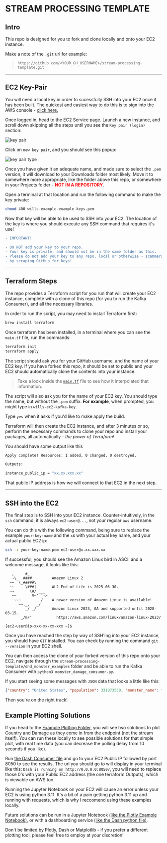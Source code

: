 
# STREAM PROCESSING TEMPLATE

## Intro

This repo is designed for you to fork and clone locally and onto your EC2 instance.

Make a note of the `.git` url for example:

> `https://github.com/<YOUR_GH_USERNAME>/stream-processing-template.git`

___

## EC2 Key-Pair

You will need a local key in order to sucessfully SSH into your EC2 once it has been built. The quickest and easiest way to do this is to sign into the AWS console - [click here.](https://console.aws.amazon.com/console)

Once logged in, head to the EC2 Service page. Launch a new instance, and scroll down skipping all the steps until you see the `Key pair (login)` section:

![key pair](./assets/create_key_pair.png)

Click on `new key pair`, and you should see this popup:

![key pair type](./assets/create_key_2.png)

Once you have given it an adequate name, and made sure to select the `.pem` version, it will download to your Downloads folder most likely. Move it to somewhere more appropriate, like the folder above this repo, or somewhere in your Projects folder - <span style="color:red">**NOT IN A REPOSITORY**</span>.

Open a terminal at that location and run the following command to make the key private:

``` bash
chmod 400 wills-example-example-keys.pem
```

Now that key will be able to be used to SSH into your EC2. The location of the key is where you should execute any SSH command that requires it's use!

```diff
- IMPORTANT!

```

``` diff
- DO NOT add your key to your repo. 
- Your key is private, and should not be in the same folder as this. 
- Please do not add your key to any repo, local or otherwise - scammers and hackers can rack up thousands 
- by scraping GitHub for keys!
```
___

## Terraform Steps

The repo provides a Terraform script for you run that will create your EC2 instance, complete with a clone of this repo (for you to run the Kafka Consumer), and all the necessary libraries.

In order to run the script, you may need to install Terraform first:
``` bash
brew install terraform
```

Once terraform has been installed, in a terminal where you can see the `main.tf` file, run the commands:
``` bash
terraform init
terraform apply
```

The script should ask you for your GitHub username, and the name of your EC2 key. If you have forked this repo, it should be set to public and your EC2 should automatically clone the contents into your instance.

> Take a look inside the [`main.tf`](./main.tf) file to see how it interpolated that information.

The script will also ask you for the name of your EC2 key. You should type the name, but without the `.pem` suffix. **For example**, when prompted, you might type in `wills-ec2-kafka-key`.

Type `yes` when it asks if you'd like to make apply the build.

Terraform will then create the EC2 instance, and after 3 minutes or so, perform the necessary commands to clone your repo and install your packages, all automatically - *the power of Terraform!*

You should have some output like this

``` bash
Apply complete! Resources: 1 added, 0 changed, 0 destroyed.

Outputs:

instance_public_ip = "xx.xx.xxx.xx"
```

That public IP address is how we will connect to that EC2 in the next step.

___

## SSH into the EC2

The final step is to SSH into your EC2 instance. Counter-intuitively, in the `ssh` command, it is always `ec2-user@...`, not your regular `aws` username.

You can do this with the following command, being sure to replace the example `your-key-name` and the `x`s with your actual key name, and your actual public EC2 ip:

``` bash
ssh -i your-key-name.pem ec2-user@x.xx.xxx.xx

```

If successful, you should see the Amazon Linux bird in ASCII and a welcome message, it looks like this:

``` 
   ,     #_
   ~\_  ####_        Amazon Linux 2
  ~~  \_#####\
  ~~     \###|       AL2 End of Life is 2025-06-30.
  ~~       \#/ ___
   ~~       V~' '->
    ~~~         /    A newer version of Amazon Linux is available!
      ~~._.   _/
         _/ _/       Amazon Linux 2023, GA and supported until 2028-03-15.
       _/m/'           https://aws.amazon.com/linux/amazon-linux-2023/

[ec2-user@ip-xxx-xx-xx-xxx ~]$ 
```

Once you have reached the step by way of SSH'ing into your EC2 instance, you should have `GIT` installed. You can check by running the command `git --version` in your EC2 shell.

You can then access the clone of your forked version of this repo onto your EC2, navigate through the `stream-processing-template/dnd_monster_examples` folder and be able to run the Kafka Consumer with `python3 monster_damage_consumer.py`.

If you start seeing some messages with `JSON` data that looks a little like this:

``` json
{"country": "United States", "population": 331073550, "monster_name": "GIANT-VULTURE", "damage": 90000, "updated_population": 330983550, "percent_loss": 0.108, "ts": "2023-10-03 14:53:14.488663"}
```

Then you're on the right track!

## Example Plotting Solutions

If you head to the [Example Plotting Folder](./example_plotting/), you will see two solutions to plot Country and Damage as they come in from the endpoint (not the stream itself). You can run these locally to see possible solutions for that simple plot, with real time data (you can decrease the polling delay from 10 seconds if you like).

Run [the Dash Consumer file](./example_plotting/dash_consumer.py) and go to your EC2 Public IP followed by port 8050 to see the results. The url you should go to will display in your terminal like this: `Dash is running on http://0.0.0.0:8050/`, you will need to replace those 0's with your Public EC2 address (the one terraform Outputs), which is viewable on AWS too.

Running the Jupyter Notebook on your EC2 will cause an error unless your EC2 is using python 3.11. It's a bit of a pain getting python 3.11 up and running with requests, which is why I reccomend using these examples locally.

Future solutions can be run in a Jupyter Notebook [(like the Plotly Example Notebook)](./example_plotting/plotly_express.ipynb), or with a dashboarding service [(like the Dash python file)](./example_plotting/dash_local_example.py).

Don't be limited by Plotly, Dash or Matplotlib - if you prefer a different plotting tool, please feel free to employ at your discretion!
